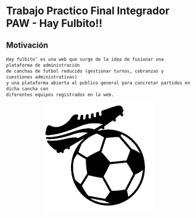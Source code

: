 # Trabajo Practico Final Integrador PAW - Hay Fulbito!!  
  
## Motivación
~~~
Hay fulbito’ es una web que surge de la idea de fusionar una plataforma de administración
de canchas de futbol reducido (gestionar turnos, cobranzas y cuestiones administrativas)
y una plataforma abierta al publico general para concretar partidos en dicha cancha con
diferentes equipos registrados en la web.
~~~
<p align="center">
<img src="logo.png" title="fulbito Logo" width="300" height="300">
</p>
